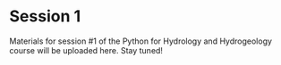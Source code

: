 # Session 1

[//]: #([![Binder](https://mybinder.org/badge_logo.svg)](https://mybinder.org/v2/gh/AustralianWaterSchool/PythonForHydrologists/main?filepath=Session1%2FSession1.ipynb))

Materials for session #1 of the Python for Hydrology and Hydrogeology course will be uploaded here. Stay tuned!
